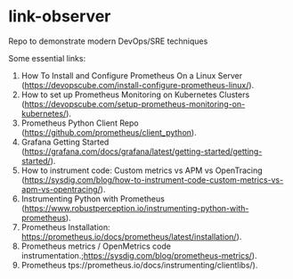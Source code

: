 # link-observer
Repo to demonstrate modern DevOps/SRE techniques

Some essential links:
1.  How To Install and Configure Prometheus On a Linux Server (https://devopscube.com/install-configure-prometheus-linux/).
2.  How to set up Prometheus Monitoring on Kubernetes Clusters (https://devopscube.com/setup-prometheus-monitoring-on-kubernetes/).
3.  Prometheus Python Client Repo (https://github.com/prometheus/client_python).
4.  Grafana Getting Started (https://grafana.com/docs/grafana/latest/getting-started/getting-started/).
5.  How to instrument code: Custom metrics vs APM vs OpenTracing (https://sysdig.com/blog/how-to-instrument-code-custom-metrics-vs-apm-vs-opentracing/).
6.  Instrumenting Python with Prometheus (https://www.robustperception.io/instrumenting-python-with-prometheus).
7.  Prometheus Installation: https://prometheus.io/docs/prometheus/latest/installation/).
8.  Prometheus metrics / OpenMetrics code instrumentation.;https://sysdig.com/blog/prometheus-metrics/).
9.  Prometheus tps://prometheus.io/docs/instrumenting/clientlibs/).
